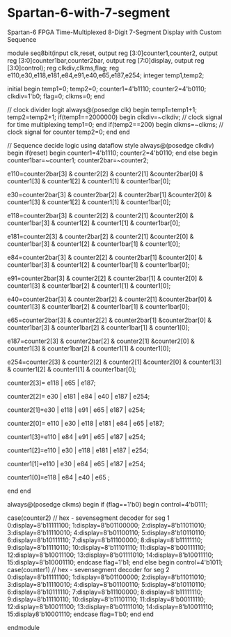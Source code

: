 # Spartan-6-with-7-segment
Spartan-6 FPGA Time-Multiplexed 8-Digit 7-Segment Display with Custom Sequence


module seq8bit(input clk,reset,
 output reg [3:0]counter1,counter2,
 output reg [3:0]counter1bar,counter2bar,
 output reg [7:0]display,
 output reg [3:0]control);
reg clkdiv,clkms,flag;
reg e110,e30,e118,e181,e84,e91,e40,e65,e187,e254;
integer temp1,temp2;

initial
 begin
  temp1=0;
  temp2=0;
  counter1=4'b1110; 
  counter2=4'b0110;
  clkdiv=1'b0;
  flag=0;
  clkms=0;
end

// clock divider logit
always@(posedge clk)
begin
temp1=temp1+1;
temp2=temp2+1;
if(temp1==2000000)
begin
clkdiv=~clkdiv; // clock signal for time multiplexing
temp1=0;
end
if(temp2==200)
begin
clkms=~clkms; // clock signal for counter
temp2=0;
end
end


// Sequence decide logic using dataflow style
always@(posedge clkdiv)
begin
if(reset)
begin
counter1=4'b1110;
counter2=4'b0110;
end
else
begin
counter1bar=~counter1;
counter2bar=~counter2;


e110=counter2bar[3] & counter2[2] & counter2[1] &counter2bar[0] & counter1[3] & counter1[2] & counter1[1] & counter1bar[0]; 

e30=counter2bar[3] & counter2bar[2] & counter2bar[1] &counter2[0] & counter1[3] & counter1[2] & counter1[1] & counter1bar[0]; 

e118=counter2bar[3] & counter2[2] & counter2[1] &counter2[0] & counter1bar[3] & counter1[2] & counter1[1] & counter1bar[0]; 

e181=counter2[3] & counter2bar[2] & counter2[1] &counter2[0] & counter1bar[3] & counter1[2] & counter1bar[1] & counter1[0]; 

e84=counter2bar[3] & counter2[2] & counter2bar[1] &counter2[0] & counter1bar[3] & counter1[2] & counter1bar[1] & counter1bar[0]; 

e91=counter2bar[3] & counter2[2] & counter2bar[1] & counter2[0] & counter1[3] & counter1bar[2] & counter1[1] & counter1[0]; 

e40=counter2bar[3] & counter2bar[2] & counter2[1] &counter2bar[0] & counter1[3] & counter1bar[2] & counter1bar[1] & counter1bar[0]; 

e65=counter2bar[3] & counter2[2] & counter2bar[1] &counter2bar[0] & counter1bar[3] & counter1bar[2] & counter1bar[1] & counter1[0]; 

e187=counter2[3] & counter2bar[2] & counter2[1] &counter2[0] & counter1[3] & counter1bar[2] & counter1[1] & counter1[0]; 

e254=counter2[3] & counter2[2] & counter2[1] &counter2[0] & counter1[3] & counter1[2] & counter1[1] & counter1bar[0]; 



counter2[3]= e118 | e65 | e187;

counter2[2]= e30 | e181 | e84 | e40 | e187 | e254;

counter2[1]=e30 | e118 | e91 | e65 | e187 | e254;

counter2[0]= e110 | e30 | e118 | e181 | e84 | e65 | e187;

counter1[3]=e110 | e84 | e91 | e65 | e187 | e254;

counter1[2]=e110 | e30 | e118 | e181 | e187 | e254;

counter1[1]=e110 | e30 | e84 | e65 | e187 | e254;

counter1[0]=e118 | e84 | e40 | e65 ;

end
end

always@(posedge clkms)
begin
 if (flag==1'b0)
 begin
  control=4'b0111; 

  case(counter2)   // hex - sevensegment decoder for seg 1
   0:display=8'b11111100;
   1:display=8'b01100000;
   2:display=8'b11011010;
   3:display=8'b11110010;
   4:display=8'b01100110;
   5:display=8'b10110110;
   6:display=8'b10111110;
   7:display=8'b11100000;
   8:display=8'b11111110;
   9:display=8'b11110110;
   10:display=8'b11101110;
   11:display=8'b00111110;
   12:display=8'b10011100;
   13:display=8'b01111010;
   14:display=8'b10011110;
   15:display=8'b10001110;
  endcase
  flag=1'b1;
 end
else
 begin
control=4'b1011;  
case(counter1)   // hex - sevensegment decoder for seg 2
0:display=8'b11111100;
1:display=8'b01100000;
2:display=8'b11011010;
3:display=8'b11110010;
4:display=8'b01100110;
5:display=8'b10110110;
6:display=8'b10111110;
7:display=8'b11100000;
8:display=8'b11111110;
9:display=8'b11110110;
10:display=8'b11101110;
11:display=8'b00111110;
12:display=8'b10011100;
13:display=8'b01111010;
14:display=8'b10011110;
15:display8'b10001110;
endcase
flag=1'b0;
end
end

endmodule

